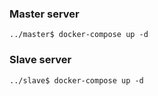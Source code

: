 ### Master server
```shell script
../master$ docker-compose up -d
```
### Slave server
```shell script
../slave$ docker-compose up -d
```